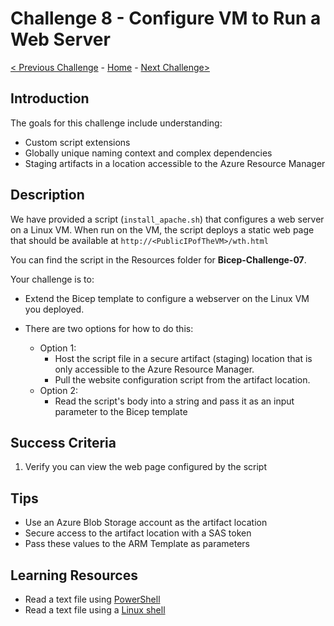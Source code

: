 # Challenge 8 - Configure VM to Run a Web Server

[< Previous Challenge](./Bicep-Challenge-06.md) - [Home](../README.md) - [Next Challenge>](./Bicep-Challenge-08.md)

## Introduction

The goals for this challenge include understanding:
- Custom script extensions
- Globally unique naming context and complex dependencies
- Staging artifacts in a location accessible to the Azure Resource Manager

## Description

We have provided a script (`install_apache.sh`) that configures a web server on a Linux VM. When run on the VM, the script deploys a static web page that should be available at `http://<PublicIPofTheVM>/wth.html`

You can find the script in the Resources folder for **Bicep-Challenge-07**.

Your challenge is to:

- Extend the Bicep template to configure a webserver on the Linux VM you deployed.
- There are two options for how to do this:

    - Option 1:
        - Host the script file in a secure artifact (staging) location that is only accessible to the Azure Resource Manager.
        - Pull the website configuration script from the artifact location.
    - Option 2:
        - Read the script's body into a string and pass it as an input parameter to the Bicep template

## Success Criteria

1. Verify you can view the web page configured by the script

## Tips

- Use an Azure Blob Storage account as the artifact location
- Secure access to the artifact location with a SAS token
- Pass these values to the ARM Template as parameters

## Learning Resources

- Read a text file using [PowerShell](https://docs.microsoft.com/powershell/module/microsoft.powershell.management/get-content?view=powershell-7.1)
- Read a text file using a [Linux shell](https://askubuntu.com/questions/261900/how-do-i-open-a-text-file-in-my-terminal)
